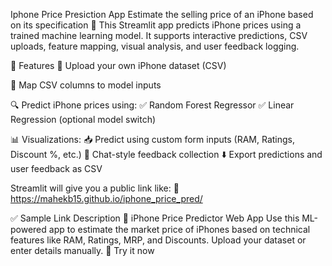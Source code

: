 Iphone Price Presiction App
Estimate the selling price of an iPhone based on its specification
🔮 This Streamlit app predicts iPhone prices using a trained machine learning model. It supports interactive predictions, CSV uploads, feature mapping, visual analysis, and user feedback logging.

🚀 Features
📁 Upload your own iPhone dataset (CSV)

🔀 Map CSV columns to model inputs

🔍 Predict iPhone prices using:
✅ Random Forest Regressor
✅ Linear Regression (optional model switch)

📊 Visualizations:
📥 Predict using custom form inputs (RAM, Ratings, Discount %, etc.)
💬 Chat-style feedback collection
⬇️ Export predictions and user feedback as CSV

Streamlit will give you a public link like:
🔗 https://mahekb15.github.io/iphone_price_pred/

✅ Sample Link Description
📱 iPhone Price Predictor Web App
Use this ML-powered app to estimate the market price of iPhones based on technical features like RAM, Ratings, MRP, and Discounts. Upload your dataset or enter details manually.
🔗 Try it now
